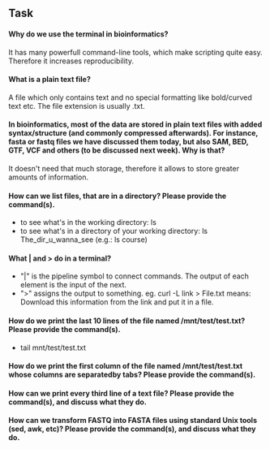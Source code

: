 ## Task

#### Why do we use the terminal in bioinformatics?
It has many powerfull command-line tools, which make scripting quite easy. Therefore it increases reproducibility.

#### What is a plain text file?
A file which only contains text and no special formatting like bold/curved text etc. The file extension is usually .txt.

#### In bioinformatics, most of the data are stored in plain text files with added syntax/structure (and commonly compressed afterwards). For instance, fasta or fastq files we have discussed them today, but also SAM, BED, GTF, VCF and others (to be discussed next week). Why is that?
It doesn't need that much storage, therefore it allows to store greater amounts of information.

#### How can we list files, that are in a directory? Please provide the command(s).
* to see what's in the working directory: ls
* to see what's in a directory of your working directory: ls The_dir_u_wanna_see  (e.g.: ls course)

#### What | and > do in a terminal?
* "|" is the pipeline symbol to connect commands. The output of each element is the input of the next.
* ">" assigns the output to something. eg. curl -L link > File.txt means: Download this information from the link and put it in a file.

#### How do we print the last 10 lines of the file named /mnt/test/test.txt? Please provide the command(s).
* tail mnt/test/test.txt

#### How do we print the first column of the file named /mnt/test/test.txt whose columns are separatedby tabs? Please provide the command(s).


#### How can we print every third line of a text file? Please provide the command(s), and discuss what they do.


#### How can we transform FASTQ into FASTA files using standard Unix tools (sed, awk, etc)? Please provide the command(s), and discuss what they do.

